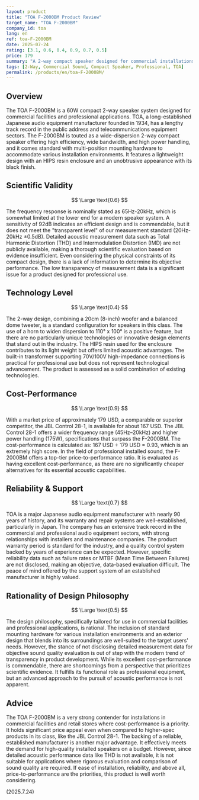 ```yaml
---
layout: product
title: "TOA F-2000BM Product Review"
target_name: "TOA F-2000BM"
company_id: toa
lang: en
ref: toa-F-2000BM
date: 2025-07-24
rating: [3.1, 0.6, 0.4, 0.9, 0.7, 0.5]
price: 179
summary: "A 2-way compact speaker designed for commercial installations. It boasts excellent cost-performance that surpasses competitors in its class, but its evaluation is hampered by a lack of detailed acoustic performance data."
tags: [2-Way, Commercial Sound, Compact Speaker, Professional, TOA]
permalink: /products/en/toa-F-2000BM/
---
```

## Overview

The TOA F-2000BM is a 60W compact 2-way speaker system designed for commercial facilities and professional applications. TOA, a long-established Japanese audio equipment manufacturer founded in 1934, has a lengthy track record in the public address and telecommunications equipment sectors. The F-2000BM is touted as a wide-dispersion 2-way compact speaker offering high efficiency, wide bandwidth, and high power handling, and it comes standard with multi-position mounting hardware to accommodate various installation environments. It features a lightweight design with an HIPS resin enclosure and an unobtrusive appearance with its black finish.

## Scientific Validity

$$ \Large \text{0.6} $$

The frequency response is nominally stated as 65Hz-20kHz, which is somewhat limited at the lower end for a modern speaker system. A sensitivity of 92dB indicates an efficient design and is commendable, but it does not meet the "transparent level" of our measurement standard (20Hz-20kHz ±0.5dB). Detailed acoustic measurement data such as Total Harmonic Distortion (THD) and Intermodulation Distortion (IMD) are not publicly available, making a thorough scientific evaluation based on evidence insufficient. Even considering the physical constraints of its compact design, there is a lack of information to determine its objective performance. The low transparency of measurement data is a significant issue for a product designed for professional use.

## Technology Level

$$ \Large \text{0.4} $$

The 2-way design, combining a 20cm (8-inch) woofer and a balanced dome tweeter, is a standard configuration for speakers in this class. The use of a horn to widen dispersion to 110° x 100° is a positive feature, but there are no particularly unique technologies or innovative design elements that stand out in the industry. The HIPS resin used for the enclosure contributes to its light weight but offers limited acoustic advantages. The built-in transformer supporting 70V/100V high-impedance connections is practical for professional use but does not represent technological advancement. The product is assessed as a solid combination of existing technologies.

## Cost-Performance

$$ \Large \text{0.9} $$

With a market price of approximately 179 USD, a comparable or superior competitor, the JBL Control 28-1, is available for about 167 USD. The JBL Control 28-1 offers a wider frequency range (45Hz–20kHz) and higher power handling (175W), specifications that surpass the F-2000BM. The cost-performance is calculated as: 167 USD ÷ 179 USD = 0.93, which is an extremely high score. In the field of professional installed sound, the F-2000BM offers a top-tier price-to-performance ratio. It is evaluated as having excellent cost-performance, as there are no significantly cheaper alternatives for its essential acoustic capabilities.

## Reliability & Support

$$ \Large \text{0.7} $$

TOA is a major Japanese audio equipment manufacturer with nearly 90 years of history, and its warranty and repair systems are well-established, particularly in Japan. The company has an extensive track record in the commercial and professional audio equipment sectors, with strong relationships with installers and maintenance companies. The product warranty period is standard for the industry, and a quality control system backed by years of experience can be expected. However, specific reliability data such as failure rates or MTBF (Mean Time Between Failures) are not disclosed, making an objective, data-based evaluation difficult. The peace of mind offered by the support system of an established manufacturer is highly valued.

## Rationality of Design Philosophy

$$ \Large \text{0.5} $$

The design philosophy, specifically tailored for use in commercial facilities and professional applications, is rational. The inclusion of standard mounting hardware for various installation environments and an exterior design that blends into its surroundings are well-suited to the target users' needs. However, the stance of not disclosing detailed measurement data for objective sound quality evaluation is out of step with the modern trend of transparency in product development. While its excellent cost-performance is commendable, there are shortcomings from a perspective that prioritizes scientific evidence. It fulfills its functional role as professional equipment, but an advanced approach to the pursuit of acoustic performance is not apparent.

## Advice

The TOA F-2000BM is a very strong contender for installations in commercial facilities and retail stores where cost-performance is a priority. It holds significant price appeal even when compared to higher-spec products in its class, like the JBL Control 28-1. The backing of a reliable, established manufacturer is another major advantage. It effectively meets the demand for high-quality installed speakers on a budget. However, since detailed acoustic performance data like THD is not available, it is not suitable for applications where rigorous evaluation and comparison of sound quality are required. If ease of installation, reliability, and above all, price-to-performance are the priorities, this product is well worth considering.

(2025.7.24)
